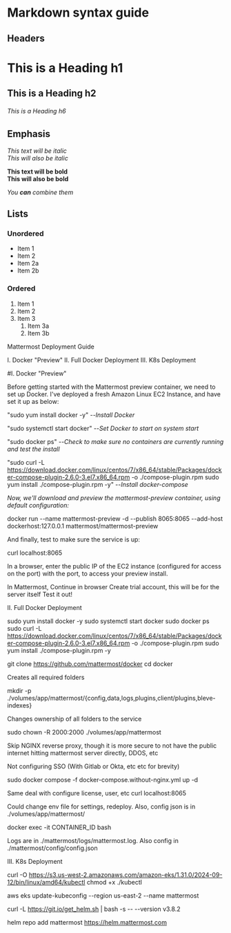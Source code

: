 # Markdown syntax guide

## Headers

# This is a Heading h1
## This is a Heading h2
###### This is a Heading h6

## Emphasis

*This text will be italic*  
_This will also be italic_

**This text will be bold**  
__This will also be bold__

_You **can** combine them_

## Lists

### Unordered

* Item 1
* Item 2
* Item 2a
* Item 2b

### Ordered

1. Item 1
2. Item 2
3. Item 3
    1. Item 3a
    2. Item 3b


Mattermost Deployment Guide



I. Docker "Preview"
II. Full Docker Deployment
III. K8s Deployment




#I. Docker "Preview"


Before getting started with the Mattermost preview container, we need to set up Docker. I've deployed a fresh Amazon Linux EC2 Instance, and have set it up as below:

"sudo yum install docker -y" --*Install Docker*

"sudo systemctl start docker" --*Set Docker to start on system start*

"sudo docker ps" --*Check to make sure no containers are currently running and test the install*

"sudo curl -L https://download.docker.com/linux/centos/7/x86_64/stable/Packages/docker-compose-plugin-2.6.0-3.el7.x86_64.rpm -o ./compose-plugin.rpm
sudo yum install ./compose-plugin.rpm -y" --*Install docker-compose*

*Now, we'll download and preview the mattermost-preview container, using default configuration:*

docker run --name mattermost-preview -d --publish 8065:8065 --add-host dockerhost:127.0.0.1 mattermost/mattermost-preview

And finally, test to make sure the service is up:

curl localhost:8065

In a browser, enter the public IP of the EC2 instance (configured for access on the port) with the port, to access your preview install.


In Mattermost, 
Continue in browser
Create trial account, this will be for the server itself
Test it out!


II. Full Docker Deployment



sudo yum install docker -y
sudo systemctl start docker
sudo docker ps
sudo curl -L https://download.docker.com/linux/centos/7/x86_64/stable/Packages/docker-compose-plugin-2.6.0-3.el7.x86_64.rpm -o ./compose-plugin.rpm
sudo yum install ./compose-plugin.rpm -y

git clone https://github.com/mattermost/docker
cd docker


Creates all required folders

mkdir -p ./volumes/app/mattermost/{config,data,logs,plugins,client/plugins,bleve-indexes}

Changes ownership of all folders to the service

sudo chown -R 2000:2000 ./volumes/app/mattermost

Skip NGINX reverse proxy, though it is more secure to not have the public internet hitting mattermost server directly, DDOS, etc

Not configuring SSO (With Gitlab or Okta, etc etc for brevity)

sudo docker compose -f docker-compose.without-nginx.yml up -d

Same deal with configure license, user, etc
curl localhost:8065

Could change env file for settings, redeploy. Also, config json is in ./volumes/app/mattermost/

docker exec -it CONTAINER_ID bash

Logs are in ./mattermost/logs/mattermost.log. Also config in ./mattermost/config/config.json


III. K8s Deployment

curl -O https://s3.us-west-2.amazonaws.com/amazon-eks/1.31.0/2024-09-12/bin/linux/amd64/kubectl
chmod +x ./kubectl

aws eks update-kubeconfig --region us-east-2 --name mattermost


curl -L https://git.io/get_helm.sh | bash -s -- --version v3.8.2

helm repo add mattermost https://helm.mattermost.com
